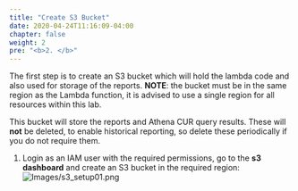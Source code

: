 ```yaml
---
title: "Create S3 Bucket"
date: 2020-04-24T11:16:09-04:00
chapter: false
weight: 2
pre: "<b>2. </b>"
---
```


The first step is to create an S3 bucket which will hold the lambda code and also used for storage of the reports. **NOTE**: the bucket must be in the same region as the Lambda function, it is advised to use a single region for all resources within this lab.

This bucket will store the reports and Athena CUR query results. These will **not** be deleted, to enable historical reporting, so delete these periodically if you do not require them.

1. Login as an IAM user with the required permissions, go to the **s3 dashboard** and create an S3 bucket in the required region:
![Images/s3_setup01.png](/Cost/300_Automated_CUR_Query_and_Email_Delivery/Images/s3_setup01.png)
